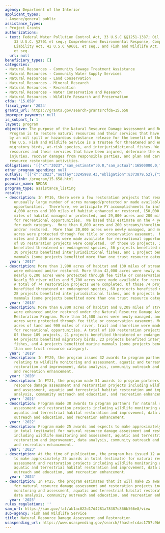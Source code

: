 ```yaml
---
agency: Department of the Interior
applicant_types:
- Anyone/general public
assistance_types:
- Project Grants
authorizations:
- text: Federal Water Pollution Control Act, 33 U.S.C §§1251-1387; Oil Pollution Act,
    33 U.S.C. §2701 et seq.; Comprehensive Environmental Response, Compensation and
    Liability Act, 42 U.S.C §9601, et seq.; and Fish and Wildlife Act, 16 U.S.C §742
    et seq.
  url: null
beneficiary_types: []
categories:
- Natural Resources - Community Sewage Treatment Assistance
- Natural Resources - Community Water Supply Services
- Natural Resources - Land Conservation
- Natural Resources - Mineral Research
- Natural Resources - Recreation
- Natural Resources - Water Conservation and Research
- Natural Resources - Wildlife Research and Preservation
cfda: '15.658'
fiscal_year: '2024'
grants_url: https://grants.gov/search-grants?cfda=15.658
improper_payments: null
is_subpart_f: 1
layout: program
objective: The purpose of the Natural Resource Damage Assessment and Restoration (NRDAR)
  Program is to restore natural resources and their services that have been injured
  by an oil spill or hazardous substance release for the benefit of the American people.
  The U.S. Fish and Wildlife Service is a trustee for threatened and endangered species,
  migratory birds, at-risk species, and interjurisdictional fishes. We identify natural
  resources and their services that have been injured, determine the extent of the
  injuries, recover damages from responsible parties, and plan and carry out natural
  resource restoration activities.
obligations: '[{"x":"2023","sam_estimate":0.0,"sam_actual":16500000.0,"usa_spending_actual":16288569.17},{"x":"2024","sam_estimate":0.0,"sam_actual":10000000.0,"usa_spending_actual":16048530.26},{"x":"2025","sam_estimate":0.0,"sam_actual":10000000.0,"usa_spending_actual":120476.39}]'
other_program_spending: null
outlays: '[{"x":"2023","outlay":3245988.43,"obligation":8373879.52},{"x":"2024","outlay":3593746.22,"obligation":17384550.27},{"x":"2025","outlay":0.0,"obligation":215866.0}]'
permalink: /program/15.658.html
popular_name: NRDAR
program_type: assistance_listing
results:
- description: In FY16, there were a few restoration projects that resulted in an
    unusually large number of acres managed/protected or made available for recreational
    opportunities.  Therefore, we anticipate FY accomplishments to include approximately
    4,000 acres and 100 miles of habitat enhanced or restored, 150,000 acres and 200
    miles of habitat managed or protected, and 29,000 acres and 200 miles made available
    for recreational opportunities.  We based this estimate on the 4 year average
    for each category.  More than 6,000 acres and 200 streams/shorelines were enhanced
    and/or restored.  More than 20,000 acres were newly managed, and more than 4,500
    acres were protected through fee title or conservation easement.  Nearly 400 river
    miles and 3,500 acres were made available for recreational opportunities.  A total
    of 85 restoration projects were completed.  Of those 85 projects, 26 projects
    benefited threatened or endangered species, 56 projects benefited migratory birds,
    30 projects benefited interjurisdictional fishes, and 1 project benefited marine
    mammals (some projects benefited more than one trust resource category).
  year: '2017'
- description: More than 1,900 acres of habitat and 130 miles of streams/shorelines
    were enhanced and/or restored. More than 42,000 acres were newly managed, and
    nearly 6,200 acres were protected through fee title or conservation easement.
    Nearly 50 river miles and 5,700 acres were made available for recreational opportunities.
    A total of 74 restoration projects were completed. Of those 74 projects, 31 projects
    benefited threatened or endangered species, 60 projects benefited migratory birds,
    28 projects benefited interjurisdictional fishes, and 6 projects benefited marine
    mammals (some projects benefited more than one trust resource category).
  year: '2018'
- description: More than 6,800 acres of habitat and 8,209 miles of streams/shorelines
    were enhanced and/or restored under the Natural Resource Damage Assessment and
    Restoration Program. More than 14,500 acres were newly managed, and nearly 4,000
    acres were protected through fee title or conservation easement. More than 5,400
    acres of land and 900 miles of river, trail and shoreline were made available
    for recreational opportunities. A total of 109 restoration projects were completed.
    Of those 109 projects, 21 projects benefited threatened or endangered species,
    64 projects benefited migratory birds, 23 projects benefited interjurisdictional
    fishes, and 4 projects benefited marine mammals (some projects benefited more
    than one trust resource category).
  year: '2019'
- description: In FY20, the program issued 32 awards to program partners for projects
    relating to wildlife monitoring and assessment, aquatic and terrestrial habitat
    restoration and improvement, data analysis, community outreach and education,
    and recreation enhancement.
  year: '2020'
- description: In FY21, the program made 51 awards to program partners for natural
    resource damage assessment and restoration projects including wildlife monitoring
    and assessment, aquatic and terrestrial habitat restoration and improvement, data
    analysis, community outreach and education, and recreation enhancement.
  year: '2021'
- description: Program made 30 awards to program partners for natural resource damage
    assessment and restoration projects including wildlife monitoring and assessment,
    aquatic and terrestrial habitat restoration and improvement, data analysis, community
    outreach and education, and recreation enhancement.
  year: '2022'
- description: Program made 25 awards and expects to make approximately 30 awards
    in total (estimate) for natural resource damage assessment and restoration projects
    including wildlife monitoring and assessment, aquatic and terrestrial habitat
    restoration and improvement, data analysis, community outreach and education,
    and recreation enhancement.
  year: '2023'
- description: At the time of publication, the program has issued 12 awards and expects
    to make approximately 25 awards in total (estimate) for natural resource damage
    assessment and restoration projects including wildlife monitoring and assessment,
    aquatic and terrestrial habitat restoration and improvement, data analysis, community
    outreach and education, and recreation enhancement.
  year: '2024'
- description: In FY25, the program estimates that it will make 25 awards (estimate)
    for natural resource damage assessment and restoration projects including wildlife
    monitoring and assessment, aquatic and terrestrial habitat restoration and improvement,
    data analysis, community outreach and education, and recreation enhancement.
  year: '2025'
rules_regulations: ''
sam_url: https://sam.gov/fal/ab1ac022d17d4281a78387c866b566e8/view
sub-agency: Fish and Wildlife Service
title: Natural Resource Damage Assessment and Restoration
usaspending_url: https://www.usaspending.gov/search/?hash=fcdac1757c9b6d9a929b05e9602d94fe
---
```

